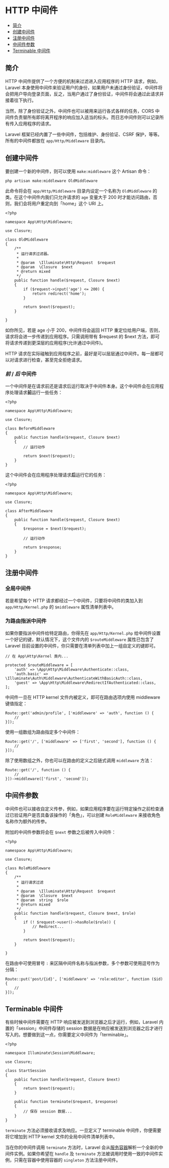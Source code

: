 # HTTP 中间件

- [简介](#introduction)
- [创建中间件](#defining-middleware)
- [注册中间件](#registering-middleware)
- [中间件参数](#middleware-parameters)
- [Terminable 中间件](#terminable-middleware)

<a name="introduction"></a>
## 简介

HTTP 中间件提供了一个方便的机制来过滤进入应用程序的 HTTP 请求，例如，Laravel 本身使用中间件来验证用户的身份，如果用户未通过身份验证，中间件将会把用户导向登录页面，反之，当用户通过了身份验证，中间件将会通过此请求并接着往下执行。

当然，除了身份验证之外，中间件也可以被用来运行各式各样的任务，CORS 中间件负责替所有即将离开程序的响应加入适当的标头。而日志中间件则可以记录所有传入应用程序的请求。

Laravel 框架已经内置了一些中间件，包括维护、身份验证、CSRF 保护，等等。所有的中间件都放在 `app/Http/Middleware` 目录内。

<a name="defining-middleware"></a>
## 创建中间件

要创建一个新的中间件，则可以使用 `make:middleware` 这个 Artisan 命令：

    php artisan make:middleware OldMiddleware

此命令将会在 `app/Http/Middleware` 目录内设定一个名称为 `OldMiddleware` 的类。在这个中间件内我们只允许请求的 `age` 变量大于 200 时才能访问路由，否则，我们会将用户重定向到「home」这个 URI 上。

    <?php

    namespace App\Http\Middleware;

    use Closure;

    class OldMiddleware
    {
        /**
         * 运行请求过滤器。
         *
         * @param  \Illuminate\Http\Request  $request
         * @param  \Closure  $next
         * @return mixed
         */
        public function handle($request, Closure $next)
        {
            if ($request->input('age') <= 200) {
                return redirect('home');
            }

            return $next($request);
        }

    }

如你所见，若是 age 小于 200，中间件将会返回 HTTP 重定位给用户端，否则，请求将会进一步传递到应用程序。只需调用带有 $request 的 $next 方法，即可将请求传递到更深层的应用程序(允许通过中间件)。

HTTP 请求在实际碰触到应用程序之前，最好是可以层层通过中间件。每一层都可以对请求进行检查，甚至完全拒绝请求。

### *前* / *后* 中间件

一个中间件是在请求前还是请求后运行取决于中间件本身。这个中间件会在应用程序处理请求**前**运行一些任务：

    <?php

    namespace App\Http\Middleware;

    use Closure;

    class BeforeMiddleware
    {
        public function handle($request, Closure $next)
        {
            // 运行动作

            return $next($request);
        }
    }

这个中间件会在应用程序处理请求**后**运行它的任务：

    <?php

    namespace App\Http\Middleware;

    use Closure;

    class AfterMiddleware
    {
        public function handle($request, Closure $next)
        {
            $response = $next($request);

            // 运行动作

            return $response;
        }
    }

<a name="registering-middleware"></a>
## 注册中间件

### 全局中间件

若是希望每个 HTTP 请求都经过一个中间件，只要将中间件的类加入到 `app/Http/Kernel.php` 的 `$middleware` 属性清单列表中。

### 为路由指派中间件

如果你要指派中间件给特定路由，你得先在 `app/Http/Kernel.php` 给中间件设置一个好记的键，默认情况下，这个文件内的 `$routeMiddleware` 属性已包含了 Laravel 目前设置的中间件，你只需要在清单列表中加上一组自定义的键即可。

    // 在 App\Http\Kernel 类内...

    protected $routeMiddleware = [
        'auth' => \App\Http\Middleware\Authenticate::class,
        'auth.basic' => \Illuminate\Auth\Middleware\AuthenticateWithBasicAuth::class,
        'guest' => \App\Http\Middleware\RedirectIfAuthenticated::class,
    ];

中间件一旦在 HTTP kernel 文件内被定义，即可在路由选项内使用 middleware 键值指定：

    Route::get('admin/profile', ['middleware' => 'auth', function () {
        //
    }]);

使用一组数组为路由指定多个中间件：

    Route::get('/', ['middleware' => ['first', 'second'], function () {
        //
    }]);

除了使用数组之外，你也可以在路由的定义之后链式调用 `middleware` 方法：

    Route::get('/', function () {
        //
    }])->middleware(['first', 'second']);

<a name="middleware-parameters"></a>
## 中间件参数

中间件也可以接收自定义传参，例如，如果应用程序要在运行特定操作之前检查通过已验证用户是否具备该操作的「角色」，可以创建 `RoleMiddleware` 来接收角色名称作为额外的传参。

附加的中间件参数将会在 `$next` 参数之后被传入中间件：

    <?php

    namespace App\Http\Middleware;

    use Closure;

    class RoleMiddleware
    {
        /**
         * 运行请求过滤
         *
         * @param  \Illuminate\Http\Request  $request
         * @param  \Closure  $next
         * @param  string  $role
         * @return mixed
         */
        public function handle($request, Closure $next, $role)
        {
            if (! $request->user()->hasRole($role)) {
                // Redirect...
            }

            return $next($request);
        }

    }

在路由中可使用冒号 `:` 来区隔中间件名称与指派参数，多个参数可使用逗号作为分隔：

    Route::put('post/{id}', ['middleware' => 'role:editor', function ($id) {
        //
    }]);

<a name="terminable-middleware"></a>
## Terminable 中间件

有些时候中间件需要在 HTTP 响应被发送到浏览器之后才运行，例如，Laravel 内置的「session」中间件存储的 session 数据是在响应被发送到浏览器之后才进行写入的。想要做到这一点，你需要定义中间件为「terminable」。

    <?php

    namespace Illuminate\Session\Middleware;

    use Closure;

    class StartSession
    {
        public function handle($request, Closure $next)
        {
            return $next($request);
        }

        public function terminate($request, $response)
        {
            // 保存 session 数据...
        }
    }

`terminate` 方法必须接收请求及响应。一旦定义了 terminable 中间件，你便需要将它增加到 HTTP kernel 文件的全局中间件清单列表中。

当在你的中间件调用 `terminate` 方法时，Laravel 会从[服务容器](/docs/{{version}}/container)解析一个全新的中间件实例。如果你希望在 `handle` 及 `terminate` 方法被调用时使用一致的中间件实例，只需在容器中使用容器的 `singleton` 方法注册中间件。
